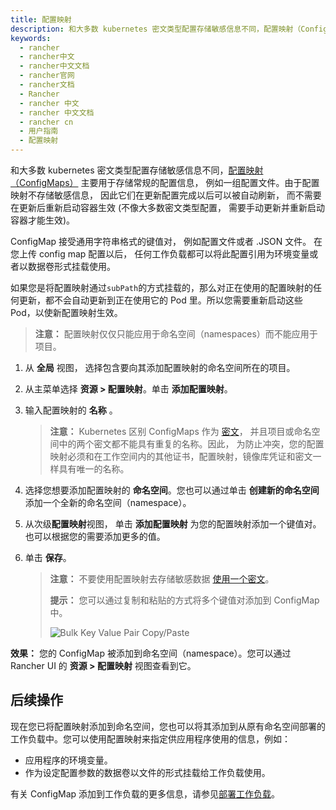 ```yaml
---
title: 配置映射
description: 和大多数 kubernetes 密文类型配置存储敏感信息不同，配置映射（ConfigMaps）主要用于存储常规的配置信息， 例如一组配置文件。由于配置映射不存储敏感信息， 因此它们在更新配置完成以后可以被自动刷新， 而不需要在更新后重新启动容器生效 (不像大多数密文类型配置， 需要手动更新并重新启动容器才能生效)。ConfigMap 接受通用字符串格式的键值对， 例如配置文件或者 JSON. 在您上传 config map 配置以后， 任何工作负载都可以将此配置引用为环境变量或者以数据卷形式挂载使用。
keywords:
  - rancher
  - rancher中文
  - rancher中文文档
  - rancher官网
  - rancher文档
  - Rancher
  - rancher 中文
  - rancher 中文文档
  - rancher cn
  - 用户指南
  - 配置映射
---
```


和大多数 kubernetes 密文类型配置存储敏感信息不同，[配置映射（ConfigMaps）](https://kubernetes.io/docs/tasks/configure-pod-container/configure-pod-configmap/) 主要用于存储常规的配置信息， 例如一组配置文件。由于配置映射不存储敏感信息， 因此它们在更新配置完成以后可以被自动刷新， 而不需要在更新后重新启动容器生效 (不像大多数密文类型配置， 需要手动更新并重新启动容器才能生效)。

ConfigMap 接受通用字符串格式的键值对， 例如配置文件或者 .JSON 文件。 在您上传 config map 配置以后， 任何工作负载都可以将此配置引用为环境变量或者以数据卷形式挂载使用。

如果您是将配置映射通过`subPath`的方式挂载的，那么对正在使用的配置映射的任何更新，都不会自动更新到正在使用它的 Pod 里。所以您需要重新启动这些 Pod，以使新配置映射生效。

> **注意：** 配置映射仅仅只能应用于命名空间（namespaces）而不能应用于项目。

1. 从 **全局** 视图， 选择包含要向其添加配置映射的命名空间所在的项目。

1. 从主菜单选择 **资源 > 配置映射**。单击 **添加配置映射**。

1. 输入配置映射的 **名称** 。

   > **注意：** Kubernetes 区别 ConfigMaps 作为 [密文](https://kubernetes.io/docs/concepts/configuration/secret/)， 并且项目或命名空间中的两个密文都不能具有重复的名称。因此， 为防止冲突，您的配置映射必须和在工作空间内的其他证书，配置映射，镜像库凭证和密文一样具有唯一的名称。

1. 选择您想要添加配置映射的 **命名空间**。您也可以通过单击 **创建新的命名空间**添加一个全新的命名空间（namespace）。

1. 从次级**配置映射**视图， 单击 **添加配置映射** 为您的配置映射添加一个键值对。也可以根据您的需要添加更多的值。

1. 单击 **保存**。

   > **注意：** 不要使用配置映射去存储敏感数据 [使用一个密文](/docs/rancher2.5/k8s-in-rancher/secrets/_index)。
   >
   > **提示：** 您可以通过复制和粘贴的方式将多个键值对添加到 ConfigMap 中。
   >
   > ![Bulk Key Value Pair Copy/Paste](/img/rancher/bulk-key-values.gif)

**效果：** 您的 ConfigMap 被添加到命名空间（namespace）。您可以通过 Rancher UI 的 **资源 > 配置映射** 视图查看到它。

## 后续操作

现在您已将配置映射添加到命名空间，您也可以将其添加到从原有命名空间部署的工作负载中。您可以使用配置映射来指定供应用程序使用的信息，例如：

- 应用程序的环境变量。
- 作为设定配置参数的数据卷以文件的形式挂载给工作负载使用。

有关 ConfigMap 添加到工作负载的更多信息，请参见[部署工作负载](/docs/rancher2.5/k8s-in-rancher/workloads/deploy-workloads/_index)。
